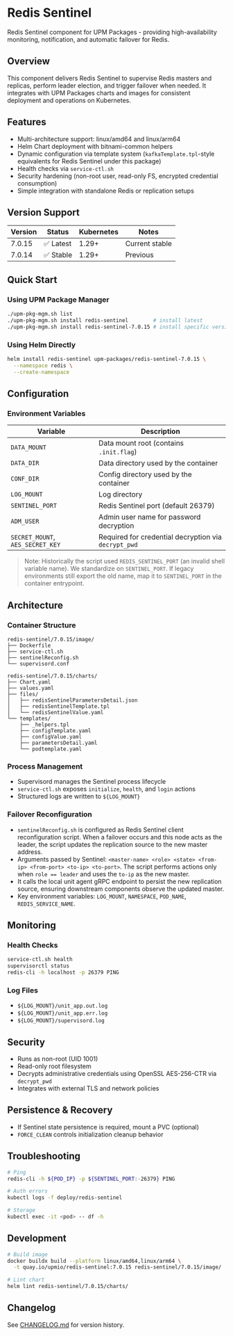 # Redis Sentinel

Redis Sentinel component for UPM Packages - providing high-availability monitoring, notification, and automatic failover for Redis.

## Overview

This component delivers Redis Sentinel to supervise Redis masters and replicas, perform leader election, and trigger failover when needed. It integrates with UPM Packages charts and images for consistent deployment and operations on Kubernetes.

## Features

- Multi-architecture support: linux/amd64 and linux/arm64
- Helm Chart deployment with bitnami-common helpers
- Dynamic configuration via template system (`kafkaTemplate.tpl`-style equivalents for Redis Sentinel under this package)
- Health checks via `service-ctl.sh`
- Security hardening (non-root user, read-only FS, encrypted credential consumption)
- Simple integration with standalone Redis or replication setups

## Version Support

| Version | Status    | Kubernetes | Notes          |
| ------- | --------- | ---------- | -------------- |
| 7.0.15  | ✅ Latest | 1.29+      | Current stable |
| 7.0.14  | ✅ Stable | 1.29+      | Previous       |

## Quick Start

### Using UPM Package Manager

```bash
./upm-pkg-mgm.sh list
./upm-pkg-mgm.sh install redis-sentinel        # install latest
./upm-pkg-mgm.sh install redis-sentinel-7.0.15 # install specific version
```

### Using Helm Directly

```bash
helm install redis-sentinel upm-packages/redis-sentinel-7.0.15 \
  --namespace redis \
  --create-namespace
```

## Configuration

### Environment Variables

| Variable                         | Description                                           |
| -------------------------------- | ----------------------------------------------------- |
| `DATA_MOUNT`                     | Data mount root (contains `.init.flag`)               |
| `DATA_DIR`                       | Data directory used by the container                  |
| `CONF_DIR`                       | Config directory used by the container                |
| `LOG_MOUNT`                      | Log directory                                         |
| `SENTINEL_PORT`                  | Redis Sentinel port (default 26379)                   |
| `ADM_USER`                       | Admin user name for password decryption               |
| `SECRET_MOUNT`, `AES_SECRET_KEY` | Required for credential decryption via `decrypt_pwd`  |

> Note: Historically the script used `REDIS_SENTINEL_PORT` (an invalid shell variable name). We standardize on `SENTINEL_PORT`. If legacy environments still export the old name, map it to `SENTINEL_PORT` in the container entrypoint.

## Architecture

### Container Structure

```
redis-sentinel/7.0.15/image/
├── Dockerfile
├── service-ctl.sh
├── sentinelReconfig.sh
└── supervisord.conf

redis-sentinel/7.0.15/charts/
├── Chart.yaml
├── values.yaml
├── files/
│   ├── redisSentinelParametersDetail.json
│   ├── redisSentinelTemplate.tpl
│   └── redisSentinelValue.yaml
└── templates/
    ├── _helpers.tpl
    ├── configTemplate.yaml
    ├── configValue.yaml
    ├── parametersDetail.yaml
    └── podtemplate.yaml
```

### Process Management

- Supervisord manages the Sentinel process lifecycle
- `service-ctl.sh` exposes `initialize`, `health`, and `login` actions
- Structured logs are written to `${LOG_MOUNT}`

### Failover Reconfiguration

- `sentinelReconfig.sh` is configured as Redis Sentinel client reconfiguration script. When a failover occurs and this node acts as the leader, the script updates the replication source to the new master address.
- Arguments passed by Sentinel: `<master-name> <role> <state> <from-ip> <from-port> <to-ip> <to-port>`. The script performs actions only when `role == leader` and uses the `to-ip` as the new master.
- It calls the local unit agent gRPC endpoint to persist the new replication source, ensuring downstream components observe the updated master.
- Key environment variables: `LOG_MOUNT`, `NAMESPACE`, `POD_NAME`, `REDIS_SERVICE_NAME`.

## Monitoring

### Health Checks

```bash
service-ctl.sh health
supervisorctl status
redis-cli -h localhost -p 26379 PING
```

### Log Files

- `${LOG_MOUNT}/unit_app.out.log`
- `${LOG_MOUNT}/unit_app.err.log`
- `${LOG_MOUNT}/supervisord.log`

## Security

- Runs as non-root (UID 1001)
- Read-only root filesystem
- Decrypts administrative credentials using OpenSSL AES-256-CTR via `decrypt_pwd`
- Integrates with external TLS and network policies

## Persistence & Recovery

- If Sentinel state persistence is required, mount a PVC (optional)
- `FORCE_CLEAN` controls initialization cleanup behavior

## Troubleshooting

```bash
# Ping
redis-cli -h ${POD_IP} -p ${SENTINEL_PORT:-26379} PING

# Auth errors
kubectl logs -f deploy/redis-sentinel

# Storage
kubectl exec -it <pod> -- df -h
```

## Development

```bash
# Build image
docker buildx build --platform linux/amd64,linux/arm64 \
  -t quay.io/upmio/redis-sentinel:7.0.15 redis-sentinel/7.0.15/image/

# Lint chart
helm lint redis-sentinel/7.0.15/charts/
```

## Changelog

See [CHANGELOG.md](CHANGELOG.md) for version history.


